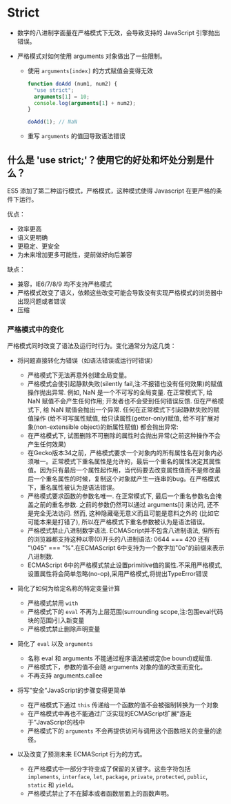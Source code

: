 # Strict

* 数字的八进制字面量在严格模式下无效，会导致支持的 JavaScript 引擎抛出错误。

* 严格模式对如何使用 arguments 对象做出了一些限制。

  * 使用 `arguments[index]` 的方式赋值会变得无效

    ```js
    function doAdd (num1, num2) {
      "use strict";
      arguments[1] = 10;
      console.log(arguments[1] + num2);
    }

    doAdd(1); // NaN 
    ```
  
  * 重写 `arguments` 的值回导致语法错误

## 什么是 'use strict;'？使用它的好处和坏处分别是什么？

ES5 添加了第二种运行模式，严格模式，这种模式使得 Javascript 在更严格的条件下运行。

优点：

* 效率更高
* 语义更明确
* 更稳定、更安全
* 为未来增加更多可能性，提前做好向后兼容

缺点：

* 兼容，IE6/7/8/9 均不支持严格模式
* 严格模式改变了语义，依赖这些改变可能会导致没有实现严格模式的浏览器中出现问题或者错误
* 压缩

### 严格模式中的变化

严格模式同时改变了语法及运行时行为。变化通常分为这几类：

* 将问题直接转化为错误（如语法错误或运行时错误）

  * 严格模式下无法再意外创建全局变量。
  * 严格模式会使引起静默失败\(silently fail,注:不报错也没有任何效果\)的赋值操作抛出异常. 例如, NaN 是一个不可写的全局变量. 在正常模式下, 给 NaN 赋值不会产生任何作用; 开发者也不会受到任何错误反馈. 但在严格模式下, 给 NaN 赋值会抛出一个异常. 任何在正常模式下引起静默失败的赋值操作 \(给不可写属性赋值, 给只读属性\(getter-only\)赋值, 给不可扩展对象\(non-extensible object\)的新属性赋值\) 都会抛出异常:
  * 在严格模式下, 试图删除不可删除的属性时会抛出异常\(之前这种操作不会产生任何效果\)
  * 在Gecko版本34之前，严格模式要求一个对象内的所有属性名在对象内必须唯一。正常模式下重名属性是允许的，最后一个重名的属性决定其属性值。因为只有最后一个属性起作用，当代码要去改变属性值而不是修改最后一个重名属性的时候，复制这个对象就产生一连串的bug。在严格模式下，重名属性被认为是语法错误。
  * 严格模式要求函数的参数名唯一. 在正常模式下, 最后一个重名参数名会掩盖之前的重名参数. 之前的参数仍然可以通过 arguments\[i\] 来访问, 还不是完全无法访问. 然而, 这种隐藏毫无意义而且可能是意料之外的 \(比如它可能本来是打错了\), 所以在严格模式下重名参数被认为是语法错误。
  * 严格模式禁止八进制数字语法. ECMAScript并不包含八进制语法, 但所有的浏览器都支持这种以零\(0\)开头的八进制语法: 0644 === 420 还有 "\045" === "%".在ECMAScript 6中支持为一个数字加"0o"的前缀来表示八进制数.
  * ECMAScript 6中的严格模式禁止设置primitive值的属性.不采用严格模式,设置属性将会简单忽略\(no-op\),采用严格模式,将抛出TypeError错误

* 简化了如何为给定名称的特定变量计算

  * 严格模式禁用 `with`
  * 严格模式下的 `eval` 不再为上层范围\(surrounding scope,注:包围eval代码块的范围\)引入新变量
  * 严格模式禁止删除声明变量

* 简化了 `eval` 以及 `arguments`

  * 名称 eval 和 arguments 不能通过程序语法被绑定\(be bound\)或赋值. 
  * 严格模式下，参数的值不会随 arguments 对象的值的改变而变化。
  * 不再支持 arguments.callee

* 将写"安全“JavaScript的步骤变得更简单

  * 在严格模式下通过 `this` 传递给一个函数的值不会被强制转换为一个对象
  * 在严格模式中再也不能通过广泛实现的ECMAScript扩展“游走于”JavaScript的栈中
  * 严格模式下的 `arguments` 不会再提供访问与调用这个函数相关的变量的途径。

* 以及改变了预测未来 ECMAScript 行为的方式。

  * 在严格模式中一部分字符变成了保留的关键字。这些字符包括 `implements`, `interface`, `let`, `package`, `private`, `protected`, `public`, `static` 和 `yield`。
  * 严格模式禁止了不在脚本或者函数层面上的函数声明。
